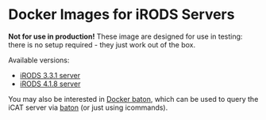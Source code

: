 # Docker Images for iRODS Servers
**Not for use in production!** These image are designed for use in testing: there is no setup required - they just work
out of the box.

Available versions:
* [iRODS 3.3.1 server](3.3.1/)
* [iRODS 4.1.8 server](4.1.8/)

You may also be interested in [Docker baton](https://github.com/wtsi-hgi/docker-baton/), which can be used to query the
iCAT server via [baton](https://github.com/wtsi-npg/baton) (or just using icommands).
